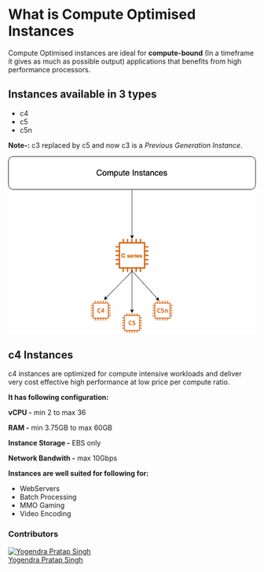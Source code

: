 # What is Compute Optimised Instances

Compute Optimised instances are ideal for **compute-bound** (In a timeframe it gives as much as possible output) applications that benefits from high performance processors. 

## Instances available in 3 types
- c4
- c5
- c5n

**Note-:** c3 replaced by c5 and now c3 is a *Previous Generation Instance*.

![](images/compute_instances.png)

## c4 Instances
c4 instances are optimized for compute intensive workloads and deliver very cost effective high performance at low price per compute ratio.

**It has following configuration:**

**vCPU -** min 2 to max 36

**RAM -** min 3.75GB to max 60GB

**Instance Storage -** EBS only

**Network Bandwith -** max 10Gbps

**Instances are well suited for following for:**
- WebServers
- Batch Processing 
- MMO Gaming
- Video Encoding


### Contributors
[![Yogendra Pratap Singh][yogendra_avatar]][yogendra_homepage]<br/>[Yogendra Pratap Singh][yogendra_homepage] 

  [yogendra_homepage]: https://github.com/PratapSingh13
  [yogendra_avatar]: https://img.cloudposse.com/75x75/https://github.com/PratapSingh13.png